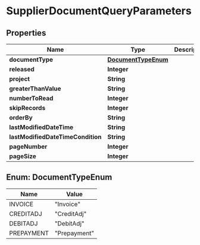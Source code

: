 
# SupplierDocumentQueryParameters

## Properties
Name | Type | Description | Notes
------------ | ------------- | ------------- | -------------
**documentType** | [**DocumentTypeEnum**](#DocumentTypeEnum) |  |  [optional]
**released** | **Integer** |  |  [optional]
**project** | **String** |  |  [optional]
**greaterThanValue** | **String** |  |  [optional]
**numberToRead** | **Integer** |  |  [optional]
**skipRecords** | **Integer** |  |  [optional]
**orderBy** | **String** |  |  [optional]
**lastModifiedDateTime** | **String** |  |  [optional]
**lastModifiedDateTimeCondition** | **String** |  |  [optional]
**pageNumber** | **Integer** |  |  [optional]
**pageSize** | **Integer** |  |  [optional]


<a name="DocumentTypeEnum"></a>
## Enum: DocumentTypeEnum
Name | Value
---- | -----
INVOICE | &quot;Invoice&quot;
CREDITADJ | &quot;CreditAdj&quot;
DEBITADJ | &quot;DebitAdj&quot;
PREPAYMENT | &quot;Prepayment&quot;



